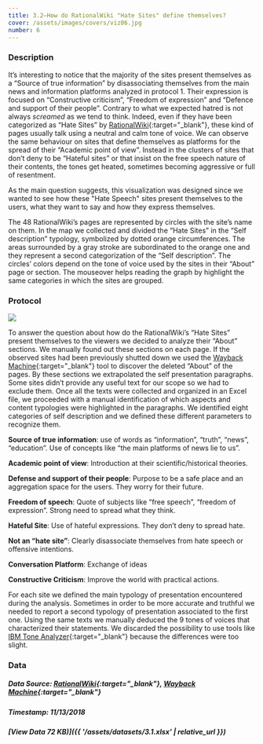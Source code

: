 ```yaml
---
title: 3.2—How do RationalWiki "Hate Sites" define themselves?
cover: /assets/images/covers/viz06.jpg
number: 6
---
```


### Description

It’s interesting to notice that the majority of the sites present themselves as a “Source of true information” by disassociating themselves from the main news and information platforms analyzed in protocol 1.
Their expression is focused on “Constructive criticism”, “Freedom of expression” and “Defence and support of their people”.
Contrary to what we expected hatred is not always *screamed* as we tend to think.
Indeed, even if they have been categorized as “Hate Sites” by [RationalWiki](https://rationalwiki.org/wiki/Category:Internet_hate_sites){:target="_blank"}, these kind of pages usually talk using a neutral and calm tone of voice. We can observe the same behaviour on sites that define themselves as platforms for the spread of their “Academic point of view”.
Instead in the clusters of sites that don’t deny to be “Hateful sites” or that insist on the free speech nature of their contents, the tones get heated, sometimes becoming aggressive or full of resentment.

As the main question suggests, this visualization was designed since we wanted to see how these "Hate Speech" sites present themselves to the users, what they want to say and how they express themselves.

The 48 RationalWiki’s pages are represented by circles with the site’s name on them. In the map we collected and divided the “Hate Sites” in the “Self description” typology, symbolized by dotted orange circumferences. The areas surrounded by a gray stroke are subordinated to the orange one and they represent a second categorization of the “Self description”. The circles’ colors depend on the tone of voice used by the sites in their “About” page or section. The mouseover helps reading the graph by highlight the same categories in which the sites are grouped.

### Protocol
<img src="{{ '/assets/images/protocols/protocol-06.png' | relative_url }}">

To answer the question about how do the RationalWiki’s “Hate Sites” present themselves to the viewers we decided to analyze their “About” sections. We manually found out these sections on each page. If the observed sites had been previously shutted down we used the [Wayback Machine](https://archive.org/web/){:target="_blank"} tool to discover the deleted “About” of the pages. By these sections we extrapolated the self presentation paragraphs. Some sites didn’t provide any useful text for our scope so we had to exclude them. Once all the texts were collected and organized in an Excel file, we proceeded with a manual identification of which aspects and content typologies were highlighted in the paragraphs. We identified eight categories of self description and we defined these different parameters to recognize them.   

**Source of true information**:
use of words as “information”, “truth”, “news”, “education”.
Use of concepts like “the main platforms of news lie to us”.

**Academic point of view**:
Introduction at their scientific/historical theories.

**Defense and support of their people**:
Purpose to be a safe place and an aggregation space for the users. They worry for their future.

**Freedom of speech**:
Quote of subjects like “free speech”, “freedom of expression”.
Strong need to spread what they think.

**Hateful Site**:
Use of hateful expressions. They don’t deny to spread hate.

**Not an “hate site”**:
Clearly disassociate themselves from hate speech or offensive intentions.

**Conversation Platform**:
Exchange of ideas

**Constructive Criticism**:
Improve the world with practical actions.

For each site we defined the main typology of presentation encountered during the analysis. Sometimes in order to be more accurate and truthful we needed to report a second typology of presentation associated to the first one. Using the same texts we manually deduced the 9 tones of voices that characterized their statements. We discarded the possibility to use tools like [IBM Tone Analyzer](https://www.ibm.com/watson/services/tone-analyzer/){:target="_blank"} because the differences were too slight.


### Data
##### Data Source: [RationalWiki](https://rationalwiki.org/wiki/Category:Internet_hate_sites){:target="_blank"}, [Wayback Machine](https://archive.org/web/){:target="_blank"}
##### Timestamp: 11/13/2018
##### [View Data 72 KB)]({{ '/assets/datasets/3.1.xlsx' | relative_url }})
